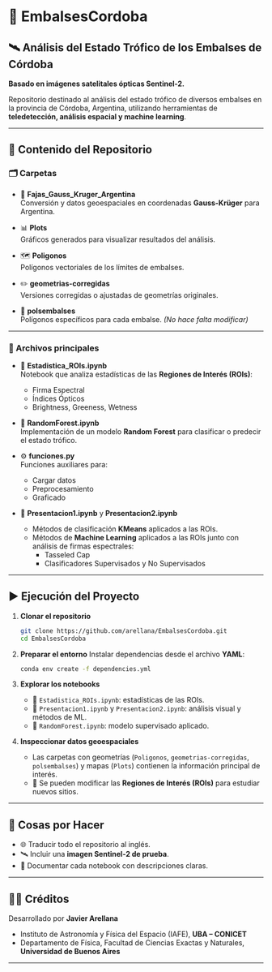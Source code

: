 # 🌊 EmbalsesCordoba

## 🛰️ Análisis del Estado Trófico de los Embalses de Córdoba  
**Basado en imágenes satelitales ópticas Sentinel-2.**

Repositorio destinado al análisis del estado trófico de diversos embalses en la provincia de Córdoba, Argentina, utilizando herramientas de **teledetección, análisis espacial y machine learning**.

---

## 📂 Contenido del Repositorio

### 🗂️ Carpetas
- 📐 **Fajas_Gauss_Kruger_Argentina**  
  Conversión y datos geoespaciales en coordenadas **Gauss-Krüger** para Argentina.  

- 📊 **Plots**  
  Gráficos generados para visualizar resultados del análisis.  

- 🗺️ **Poligonos**  
  Polígonos vectoriales de los límites de embalses.  

- ✏️ **geometrias-corregidas**  
  Versiones corregidas o ajustadas de geometrías originales.  

- 🧩 **polsembalses**  
  Polígonos específicos para cada embalse. *(No hace falta modificar)*  

---

### 📑 Archivos principales
- 📘 **Estadistica_ROIs.ipynb**  
  Notebook que analiza estadísticas de las **Regiones de Interés (ROIs)**:  
  - Firma Espectral  
  - Índices Ópticos  
  - Brightness, Greeness, Wetness  

- 🌲 **RandomForest.ipynb**  
  Implementación de un modelo **Random Forest** para clasificar o predecir el estado trófico.  

- ⚙️ **funciones.py**  
  Funciones auxiliares para:  
  - Cargar datos  
  - Preprocesamiento  
  - Graficado  

- 📙 **Presentacion1.ipynb** y **Presentacion2.ipynb**  
  - Métodos de clasificación **KMeans** aplicados a las ROIs.  
  - Métodos de **Machine Learning** aplicados a las ROIs junto con análisis de firmas espectrales:  
    - Tasseled Cap  
    - Clasificadores Supervisados y No Supervisados  

---

## ▶️ Ejecución del Proyecto

1. **Clonar el repositorio**
   ```bash
   git clone https://github.com/arellana/EmbalsesCordoba.git
   cd EmbalsesCordoba
   

2. **Preparar el entorno**
   Instalar dependencias desde el archivo **YAML**:

   ```bash
   conda env create -f dependencies.yml
   ```

3. **Explorar los notebooks**

   * 📘 `Estadistica_ROIs.ipynb`: estadísticas de las ROIs.
   * 📙 `Presentacion1.ipynb` y `Presentacion2.ipynb`: análisis visual y métodos de ML.
   * 🌲 `RandomForest.ipynb`: modelo supervisado aplicado.

4. **Inspeccionar datos geoespaciales**

   * Las carpetas con geometrías (`Poligonos`, `geometrias-corregidas`, `polsembalses`) y mapas (`Plots`) contienen la información principal de interés.
   * 🔧 Se pueden modificar las **Regiones de Interés (ROIs)** para estudiar nuevos sitios.

---

## 📝 Cosas por Hacer

* 🌐 Traducir todo el repositorio al inglés.
* 🛰️ Incluir una **imagen Sentinel-2 de prueba**.
* 📖 Documentar cada notebook con descripciones claras.

---

## 👨‍🔬 Créditos

Desarrollado por **Javier Arellana**

* Instituto de Astronomía y Física del Espacio (IAFE), **UBA – CONICET**
* Departamento de Física, Facultad de Ciencias Exactas y Naturales, **Universidad de Buenos Aires**

---

